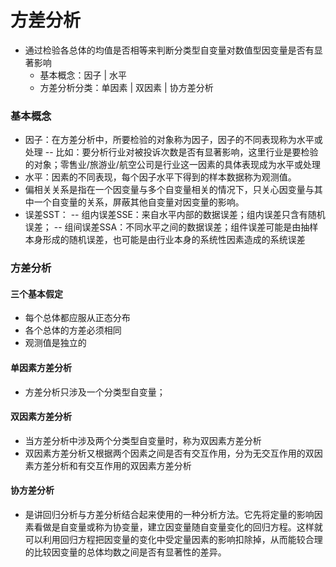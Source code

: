 # 方差分析
- 通过检验各总体的均值是否相等来判断分类型自变量对数值型因变量是否有显著影响
  - 基本概念：因子 | 水平
  - 方差分析分类：单因素 | 双因素 | 协方差分析


### 基本概念

  - 因子：在方差分析中，所要检验的对象称为因子，因子的不同表现称为水平或处理
  -- 比如：要分析行业对被投诉次数是否有显著影响，这里行业是要检验的对象；零售业/旅游业/航空公司是行业这一因素的具体表现成为水平或处理
- 水平：因素的不同表现，每个因子水平下得到的样本数据称为观测值。
- 偏相关关系是指在一个因变量与多个自变量相关的情况下，只关心因变量与其中一个自变量的关系，屏蔽其他自变量对因变量的影响。
- 误差SST：
-- 组内误差SSE：来自水平内部的数据误差；组内误差只含有随机误差；
-- 组间误差SSA：不同水平之间的数据误差；组件误差可能是由抽样本身形成的随机误差，也可能是由行业本身的系统性因素造成的系统误差

### 方差分析
#### 三个基本假定
- 每个总体都应服从正态分布
- 各个总体的方差必须相同
- 观测值是独立的

#### 单因素方差分析
- 方差分析只涉及一个分类型自变量；
#### 双因素方差分析
- 当方差分析中涉及两个分类型自变量时，称为双因素方差分析
- 双因素方差分析又根据两个因素之间是否有交互作用，分为无交互作用的双因素方差分析和有交互作用的双因素方差分析

#### 协方差分析
- 是讲回归分析与方差分析结合起来使用的一种分析方法。它先将定量的影响因素看做是自变量或称为协变量，建立因变量随自变量变化的回归方程。这样就可以利用回归方程把因变量的变化中受定量因素的影响扣除掉，从而能较合理的比较因变量的总体均数之间是否有显著性的差异。


